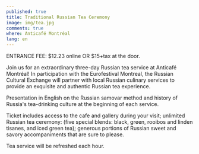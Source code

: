 ```yaml
---
published: true
title: Traditional Russian Tea Ceremony
image: img/tea.jpg
comments: true
where: Anticafé Montréal
lang: en
---
```

ENTRANCE FEE: $12.23 online OR $15+tax at the door.

Join us for an extraordinary three-day Russian tea service at Anticafé Montréal! In participation with the Eurofestival Montreal, the Russian Cultural Exchange will partner with local Russian culinary services to provide an exquisite and authentic Russian tea experience.

Presentation in English on the Russian samovar method and history of Russia's tea-drinking culture at the beginning of each service.

Ticket includes access to the cafe and gallery during your visit; unlimited Russian tea ceremony: (five special blends: black, green, rooibos and linden tisanes, and iced green tea); generous portions of Russian sweet and savory accompaniments that are sure to please.

Tea service will be refreshed each hour.
